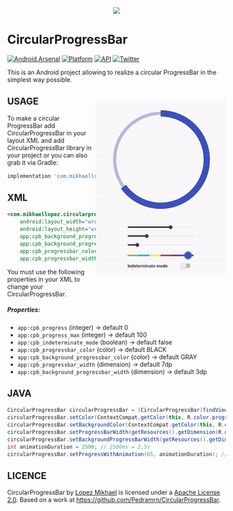 <p align="center"><img src="http://i64.tinypic.com/2ak9sox.png"></p>

CircularProgressBar
=================
[![Android Arsenal](https://img.shields.io/badge/Android%20Arsenal-CircularProgressBar-lightgrey.svg?style=flat)](https://android-arsenal.com/details/1/2845)
[![Platform](https://img.shields.io/badge/platform-android-green.svg)](http://developer.android.com/index.html)
[![API](https://img.shields.io/badge/API-14%2B-brightgreen.svg?style=flat)](https://android-arsenal.com/api?level=14)
[![Twitter](https://img.shields.io/badge/Twitter-@LopezMikhael-blue.svg?style=flat)](http://twitter.com/lopezmikhael)

This is an Android project allowing to realize a circular ProgressBar in the simplest way possible.

<img src="/preview/preview.gif" alt="sample" title="sample" width="300" height="404" align="right" vspace="24" />

USAGE
-----

To make a circular ProgressBar add CircularProgressBar in your layout XML and add CircularProgressBar library in your project or you can also grab it via Gradle:

```groovy
implementation 'com.mikhaellopez:circularprogressbar:2.0.0'
```

XML
-----

```xml
<com.mikhaellopez.circularprogressbar.CircularProgressBar
    android:layout_width="wrap_content"
    android:layout_height="wrap_content"
    app:cpb_background_progressbar_color="#FFCDD2"
    app:cpb_background_progressbar_width="5dp"
    app:cpb_progressbar_color="#F44336"
    app:cpb_progressbar_width="10dp" />
```

You must use the following properties in your XML to change your CircularProgressBar.


##### Properties:

* `app:cpb_progress`                      (integer)   -> default 0
* `app:cpb_progress_max`                  (integer)   -> default 100
* `app:cpb_indeterminate_mode`            (boolean)   -> default false
* `app:cpb_progressbar_color`             (color)     -> default BLACK
* `app:cpb_background_progressbar_color`  (color)     -> default GRAY
* `app:cpb_progressbar_width`             (dimension) -> default 7dp
* `app:cpb_background_progressbar_width`  (dimension) -> default 3dp


JAVA
-----

```java
CircularProgressBar circularProgressBar = (CircularProgressBar)findViewById(R.id.yourCircularProgressbar);
circularProgressBar.setColor(ContextCompat.getColor(this, R.color.progressBarColor));
circularProgressBar.setBackgroundColor(ContextCompat.getColor(this, R.color.backgroundProgressBarColor));
circularProgressBar.setProgressBarWidth(getResources().getDimension(R.dimen.progressBarWidth));
circularProgressBar.setBackgroundProgressBarWidth(getResources().getDimension(R.dimen.backgroundProgressBarWidth));
int animationDuration = 2500; // 2500ms = 2,5s
circularProgressBar.setProgressWithAnimation(65, animationDuration); // Default duration = 1500ms
```

LICENCE
-----

CircularProgressBar by [Lopez Mikhael](http://mikhaellopez.com/) is licensed under a [Apache License 2.0](http://www.apache.org/licenses/LICENSE-2.0).
Based on a work at https://github.com/Pedramrn/CircularProgressBar.
